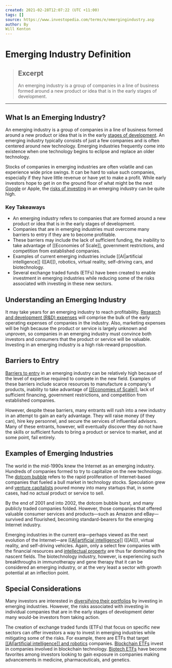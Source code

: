```yaml
---
created: 2021-02-28T12:07:22 (UTC +11:00)
tags: []
source: https://www.investopedia.com/terms/e/emergingindustry.asp
author: By
Will Kenton
---
```


# Emerging Industry Definition

> ## Excerpt
> An emerging industry is a group of companies in a line of business formed around a new product or idea that is in the early stages of development.

---
## What Is an Emerging Industry?

An emerging industry is a group of companies in a line of business formed around a new product or idea that is in the early [stages of development](https://www.investopedia.com/terms/d/developmentstage.asp). An emerging industry typically consists of just a few companies and is often centered around new technology. Emerging industries frequently come into existence when one technology begins to eclipse and replace an older technology.

Stocks of companies in emerging industries are often volatile and can experience wide price swings. It can be hard to value such companies, especially if they have little revenue or have yet to make a profit. While early investors hope to get in on the ground floor of what might be the next [Google](https://www.investopedia.com/articles/personal-finance/042415/story-behind-googles-success.asp) or Apple, the [risks of investing](https://www.investopedia.com/financial-edge/0812/5-investing-risk-factors-and-how-to-avoid-them.aspx) in an emerging industry can be quite high.

### Key Takeaways

-   An emerging industry refers to companies that are formed around a new product or idea that is in the early stages of development.
-   Companies that are in emerging industries must overcome many barriers to entry if they are to become profitable.
-   These barriers may include the lack of sufficient funding, the inability to take advantage of [[Economies of Scale]], government restrictions, and competition from established companies.
-   Examples of current emerging industries include [[AI|artificial intelligence]] ([[AI]]), robotics, virtual reality, self-driving cars, and biotechnology.
-   Several exchange traded funds (ETFs) have been created to enable investment in emerging industries while reducing some of the risks associated with investing in these new sectors.

## Understanding an Emerging Industry

It may take years for an emerging industry to reach profitability. [Research and development (R&D) expenses](https://www.investopedia.com/terms/r/research-and-development-expenses.asp) will comprise the bulk of the early operating expenses of companies in the industry. Also, marketing expenses will be high because the product or service is largely unknown and unproven, so companies in an emerging industry must convince both investors and consumers that the product or service will be valuable. Investing in an emerging industry is a high risk-reward proposition.

## Barriers to Entry

[Barriers to entry](https://www.investopedia.com/terms/b/barrierstoentry.asp) in an emerging industry can be relatively high because of the level of expertise required to compete in the new field. Examples of these barriers include scarce resources to manufacture a company's products, inability to take advantage of [[[Economies of Scale]]](https://www.investopedia.com/terms/e/economiesofscale.asp), lack of sufficient financing, government restrictions, and competition from established companies.

However, despite these barriers, many entrants will rush into a new industry in an attempt to gain an early advantage. They will raise money (if they can), hire key personnel, and secure the services of influential advisors. Many of these entrants, however, will eventually discover they do not have the skills or sufficient funds to bring a product or service to market, and at some point, fail entirely.

## Examples of Emerging Industries

The world in the mid-1990s knew the Internet as an emerging industry. Hundreds of companies formed to try to capitalize on the new technology. The [dotcom bubble](https://www.investopedia.com/terms/d/dotcom-bubble.asp) refers to the rapid proliferation of Internet-based companies that fueled a bull market in technology stocks. Speculation grew and [venture capitalists](https://www.investopedia.com/terms/v/venturecapitalist.asp) poured money into many startups that, in some cases, had no actual product or service to sell.

By the end of 2001 and into 2002, the dotcom bubble burst, and many publicly traded companies folded. However, those companies that offered valuable consumer services and products—such as Amazon and eBay—survived and flourished, becoming standard-bearers for the emerging Internet industry.

Emerging industries in the current era—perhaps viewed as the next evolution of the Internet—are [[[AI|artificial intelligence]]](https://www.investopedia.com/terms/a/artificial-intelligence-[[AI]].asp) ([[AI]]), virtual reality, and self-driving vehicles. Again, only a select few companies with the financial resources and [intellectual property](https://www.investopedia.com/terms/i/intellectualproperty.asp) are thus far dominating the nascent fields. The biotechnology industry, however, is experiencing such breakthroughs in immunotherapy and gene therapy that it can be considered an emerging industry, or at the very least a sector with growth potential at an inflection point.

## Special Considerations

Many investors are interested in [diversifying their portfolios](https://www.investopedia.com/articles/basics/05/diversification.asp) by investing in emerging industries. However, the risks associated with investing in individual companies that are in the early stages of development deter many would-be investors from taking action.

The creation of exchange traded funds (ETFs) that focus on specific new sectors can offer investors a way to invest in emerging industries while mitigating some of the risks. For example, there are ETFs that target [[[AI|artificial intelligence]] and robotics](https://www.investopedia.com/investing/top-etfs-capitalizing-artificial-intelligence/) companies. [Blockchain ETFs](https://www.investopedia.com/news/3-blockchain-etfs-buy-2018/) invest in companies involved in blockchain technology. [Biotech ETFs](https://www.investopedia.com/articles/investing/081415/top-3-biotech-etfs.asp) have become favorites among investors looking to gain exposure in companies making advancements in medicine, pharmaceuticals, and genetics.
